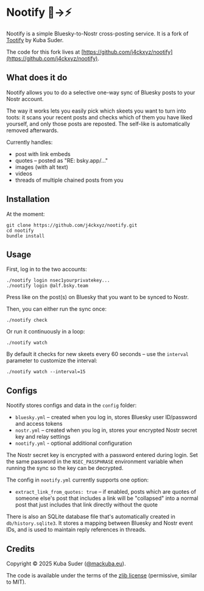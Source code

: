 # Nootify 🦋→⚡

Nootify is a simple Bluesky-to-Nostr cross-posting service. It is a fork of [Tootify](https://github.com/mackuba/tootify) by Kuba Suder.

The code for this fork lives at [https://github.com/j4ckxyz/nootify](https://github.com/j4ckxyz/nootify).


## What does it do

Nootify allows you to do a selective one-way sync of Bluesky posts to your Nostr account.

The way it works lets you easily pick which skeets you want to turn into toots: it scans your recent posts and checks which of them you have liked yourself, and only those posts are reposted. The self-like is automatically removed afterwards.

Currently handles:

- post with link embeds
- quotes – posted as "RE: bsky.app/..."
- images (with alt text)
- videos
- threads of multiple chained posts from you


## Installation

At the moment:

    git clone https://github.com/j4ckxyz/nootify.git
    cd nootify
    bundle install


## Usage

First, log in to the two accounts:

    ./nootify login nsec1yourprivatekey...
    ./nootify login @alf.bsky.team

Press like on the post(s) on Bluesky that you want to be synced to Nostr.

Then, you can either run the sync once:

    ./nootify check

Or run it continuously in a loop:

    ./nootify watch

By default it checks for new skeets every 60 seconds – use the `interval` parameter to customize the interval:

    ./nootify watch --interval=15


## Configs

Nootify stores configs and data in the `config` folder:

* `bluesky.yml` – created when you log in, stores Bluesky user ID/password and access tokens
* `nostr.yml` – created when you log in, stores your encrypted Nostr secret key and relay settings
* `nootify.yml` - optional additional configuration

The Nostr secret key is encrypted with a password entered during login. Set the same password in the `NSEC_PASSPHRASE` environment variable when running the sync so the key can be decrypted.

The config in `nootify.yml` currently supports one option:

- `extract_link_from_quotes: true` – if enabled, posts which are quotes of someone else's post that includes a link will be "collapsed" into a normal post that just includes that link directly without the quote

There is also an SQLite database file that's automatically created in `db/history.sqlite3`. It stores a mapping between Bluesky and Nostr event IDs, and is used to maintain reply references in threads.


## Credits

Copyright © 2025 Kuba Suder ([@mackuba.eu](https://bsky.app/profile/mackuba.eu)).

The code is available under the terms of the [zlib license](https://choosealicense.com/licenses/zlib/) (permissive, similar to MIT).
